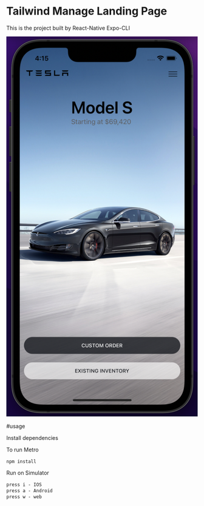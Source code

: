 # Tailwind Manage Landing Page

This is the project built by React-Native Expo-CLI

![Alt text](assets/images/screenshot.png?raw=true)


#usage

Install dependencies

To run Metro
```
npm install
```
Run on Simulator

```
press i - IOS
press a - Android
press w - web
```
